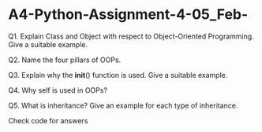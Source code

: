 # A4-Python-Assignment-4-05_Feb-

Q1. Explain Class and Object with respect to Object-Oriented Programming. Give a suitable example.

Q2. Name the four pillars of OOPs.

Q3. Explain why the __init__() function is used. Give a suitable example.

Q4. Why self is used in OOPs?

Q5. What is inheritance? Give an example for each type of inheritance.

Check code for answers

